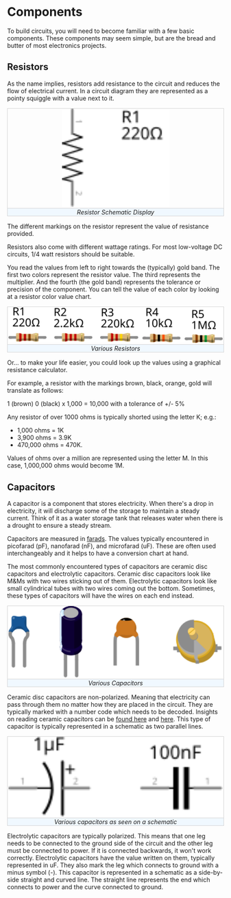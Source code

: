 <!---
title: Components
summary: This document describes basic components.
author: G. L. Clark, II
date Created: March 2, 2016
date Modified:{{ file.mtime }}
filename: circuitry-basics.md
--->

# Components

To build circuits, you will need to become familiar with a few basic components. These components may seem simple, but are the bread and butter of most electronics projects.

## Resistors

As the name implies, resistors add resistance to the circuit and reduces the flow of electrical current. In a circuit diagram they are represented as a pointy squiggle with a value next to it.

<figure style="margin: 15px 0; width: 100%; border:1px solid lightgray; text-align:center">
<img src="../assets/images/resistors-schematic.svg" alt="Resistor Schematic Display" width="250px">
<figcaption style="background-color: aliceblue; border-top: 1px solid lightgray; font-style: italic;">Resistor Schematic Display</figcaption>
</figure>

The different markings on the resistor represent the value of resistance provided.

Resistors also come with different wattage ratings. For most low-voltage DC circuits, 1/4 watt resistors should be suitable.

You read the values from left to right towards the (typically) gold band. The first two colors represent the resistor value. The third represents the multiplier. And the fourth (the gold band) represents the tolerance or precision of the component. You can tell the value of each color by looking at a resistor color value chart.

<figure style="margin: 15px 0; width: 100%; border:1px solid lightgray; text-align:center">
<img src="../assets/images/resistors.svg" alt="Resistor Schematic Display" width="500px">
<figcaption style="background-color: aliceblue; border-top: 1px solid lightgray; font-style: italic;">Various Resistors</figcaption>
</figure>

Or... to make your life easier, you could look up the values using a graphical resistance calculator.

For example, a resistor with the markings brown, black, orange, gold will translate as follows:

1 (brown) 0 (black) x 1,000 = 10,000 with a tolerance of +/- 5%

Any resistor of over 1000 ohms is typically shorted using the letter K; e.g.:
 - 1,000 ohms = 1K
 - 3,900 ohms = 3.9K
 - 470,000 ohms = 470K.

Values of ohms over a million are represented using the letter M. In this case, 1,000,000 ohms would become 1M.

## Capacitors

A capacitor is a component that stores electricity. When there's a drop in electricity, it will discharge some of the storage to maintain a steady current. Think of it as a water storage tank that releases water when there is a drought to ensure a steady stream.

Capacitors are measured in [farads](https://en.wikipedia.org/wiki/Farad). The values typically encountered in picofarad (pF), nanofarad (nF), and microfarad (uF). These are often used interchangeably and it helps to have a conversion chart at hand.

The most commonly encountered types of capacitors are ceramic disc capacitors and electrolytic capacitors. Ceramic disc capacitors look like M&Ms with two wires sticking out of them. Electrolytic capacitors look like small cylindrical tubes with two wires coming out the bottom. Sometimes, these types of capacitors will have the wires on each end instead.

<figure style="margin: 15px 0; width: 100%; border:1px solid lightgray; text-align:center">
<img src="../assets/images/capacitors.svg" alt="Resistor Schematic Display" width="500px">
<figcaption style="background-color: aliceblue; border-top: 1px solid lightgray; font-style: italic;">Various Capacitors</figcaption>
</figure>

Ceramic disc capacitors are non-polarized. Meaning that electricity can pass through them no matter how they are placed in the circuit. They are typically marked with a number code which needs to be decoded. Insights on reading ceramic capacitors can be [found here](http://electronics.stackexchange.com/a/16637) and [here](http://electronics.stackexchange.com/questions/18102/ceramic-capacitors-how-to-read-2-digit-markings). This type of capacitor is typically represented in a schematic as two parallel lines.

<figure style="margin: 15px 0; width: 100%; border:1px solid lightgray; text-align:center">
<img src="../assets/images/capacitors-schematic.svg" alt="Resistor Schematic Display" width="500px">
<figcaption style="background-color: aliceblue; border-top: 1px solid lightgray; font-style: italic;">Various capacitors as seen on a schematic</figcaption>
</figure>

Electrolytic capacitors are typically polarized. This means that one leg needs to be connected to the ground side of the circuit and the other leg must be connected to power. If it is connected backwards, it won't work correctly. Electrolytic capacitors have the value written on them, typically represented in uF. They also mark the leg which connects to ground with a minus symbol (-). This capacitor is represented in a schematic as a side-by-side straight and curved line. The straight line represents the end which connects to power and the curve connected to ground.


[^1]: http://www.instructables.com/id/Basic-Electronics/step5/Basic-Components
[^2]: http://www.instructables.com/id/Basic-Electronics/step6/Resistors
[^3]: http://www.instructables.com/id/Basic-Electronics/step7/Capacitors